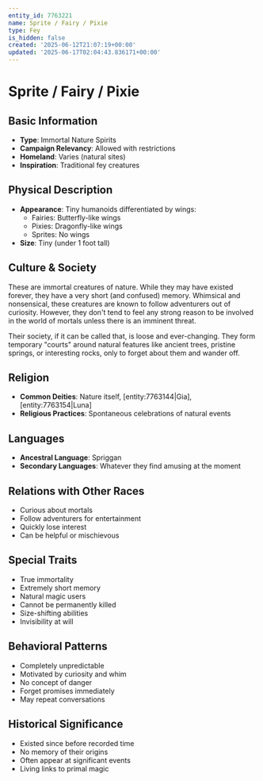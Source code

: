 ```yaml
---
entity_id: 7763221
name: Sprite / Fairy / Pixie
type: Fey
is_hidden: false
created: '2025-06-12T21:07:19+00:00'
updated: '2025-06-17T02:04:43.836171+00:00'
---
```


# Sprite / Fairy / Pixie

## Basic Information

- **Type**: Immortal Nature Spirits
- **Campaign Relevancy**: Allowed with restrictions
- **Homeland**: Varies (natural sites)
- **Inspiration**: Traditional fey creatures

## Physical Description

- **Appearance**: Tiny humanoids differentiated by wings:
  - Fairies: Butterfly-like wings
  - Pixies: Dragonfly-like wings
  - Sprites: No wings
- **Size**: Tiny (under 1 foot tall)

## Culture & Society

These are immortal creatures of nature. While they may have existed forever, they have a very short (and confused) memory. Whimsical and nonsensical, these creatures are known to follow adventurers out of curiosity. However, they don't tend to feel any strong reason to be involved in the world of mortals unless there is an imminent threat.

Their society, if it can be called that, is loose and ever-changing. They form temporary "courts" around natural features like ancient trees, pristine springs, or interesting rocks, only to forget about them and wander off.

## Religion

- **Common Deities**: Nature itself, [entity:7763144|Gia], [entity:7763154|Luna]
- **Religious Practices**: Spontaneous celebrations of natural events

## Languages

- **Ancestral Language**: Spriggan
- **Secondary Languages**: Whatever they find amusing at the moment

## Relations with Other Races

- Curious about mortals
- Follow adventurers for entertainment
- Quickly lose interest
- Can be helpful or mischievous

## Special Traits

- True immortality
- Extremely short memory
- Natural magic users
- Cannot be permanently killed
- Size-shifting abilities
- Invisibility at will

## Behavioral Patterns

- Completely unpredictable
- Motivated by curiosity and whim
- No concept of danger
- Forget promises immediately
- May repeat conversations

## Historical Significance

- Existed since before recorded time
- No memory of their origins
- Often appear at significant events
- Living links to primal magic